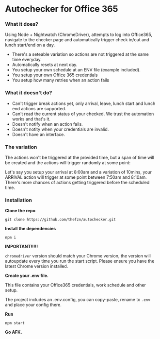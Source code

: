 # Autochecker for Office 365
### What it does?
Using Node + Nightwatch (ChromeDriver), attempts to log into Office365, navigate to the checker page and automatically trigger check in/out and lunch start/end on a day.
- There's a seteable variation so actions are not triggered at the same time everyday.
- Automatically resets at next day.
- You setup your own schedule at an ENV file (example included).
- You setup your own Office 365 credentials
- You setup how many retries when an action fails

### What it doesn't do?
- Can't trigger break actions yet, only arrival, leave, lunch start and lunch end actions are supported.
- Can't read the current status of your checked. We trust the automation works and that's it.
- Doesn't notify when an action fails.
- Doesn't notity when your credentials are invalid.
- Doesn't have an interface.

### The variation
The actions won't be triggered at the provided time, but a span of time will be created and the actions will trigger randomly at some point:

Let's say you setup your arrival at 8:00am and a variation of 10mins, your ARRIVAL action will trigger at some point between 7:50am and 8:10am. There's more chances of actions getting triggered before the scheduled time.

### Installation
**Clone the repo**

```git clone https://github.com/thefzn/autochecker.git```

**Install the dependencies**

```npm i```

**IMPORTANT!!!!!**

`chromedriver` version should match your Chrome version, the version will autoupdate every time you run the start script. Please ensure you have the latest Chrome version installed.

**Create your .env file.**

This file contains your Office365 credentials, work schedule and other setup.

The project includes an .env.config, you can copy-paste, rename to `.env` and place your config there.

**Run**

```npm start```

**Go AFK.**
